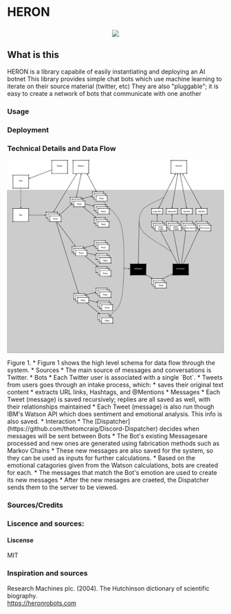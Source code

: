 # HERON
<p align="center">
    <img src="https://github.com/jasonlong/vim-replacement-icon/blob/master/vim.png" width="256" align="middle">
</p>

## What is this
HERON is a  library capabile of easily instantiating and deploying an AI botnet
This library provides simple chat bots which use machine learning to iterate on their source material (twitter, etc)
They are also "pluggable"; it is easy to create a network of bots that communicate with one another 

### Usage

### Deployment

### Technical Details and Data Flow
<p align="center">
    <img src="https://github.com/thetomcraig/HERON/blob/master/docs/data_flow.png" width="1024" align="middle">
</p>
Figure 1.
* Figure 1 shows the high level schema for data flow through the system.
  * Sources 
    * The main source of messages and conversations is Twitter.
  * Bots
    * Each Twitter user is associated with a single `Bot`.
    * Tweets from users goes through an intake process, which:
      * saves their original text content
      * extracts URL links, Hashtags, and @Mentions
  * Messages
    * Each Tweet (message) is saved recursively; replies are all saved as well, with their relationships maintained
    * Each Tweet (message) is also run though IBM's Watson API which does sentiment and emotional analysis.  This info is also
      saved.
  * Interaction
    * The [Dispatcher](https://github.com/thetomcraig/Discord-Dispatcher) decides when messages will be sent between
      Bots
    * The Bot's existing Messagesare processed and new ones are generated using fabrication methods such as Markov Chains
      * These new messages are also saved for the system, so they can be used as inputs for further calculations.
      * Based on the emotional catagories given from the Watson calculations, bots are created for each.
        * The messages that match the Bot's emotion are used to create its new messages
      * After the new mesages are craeted, the Dispatcher sends them to the server to be viewed.
      

### Sources/Credits

### Liscence and sources:
#### Liscense
MIT
### Inspiration and sources
Research Machines plc. (2004). The Hutchinson dictionary of scientific biography.  
https://heronrobots.com
